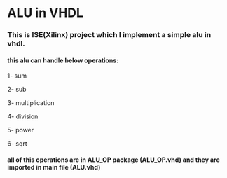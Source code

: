 # ALU in VHDL
### This is ISE(Xilinx) project which I implement a simple alu in vhdl.
#### this alu can handle below operations:

1- sum

2- sub

3- multiplication

4- division

5- power

6- sqrt


#### all of this operations are in ALU_OP package (ALU_OP.vhd) and they are imported in main file (ALU.vhd)

